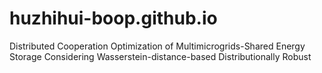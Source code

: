# huzhihui-boop.github.io
Distributed Cooperation Optimization of Multimicrogrids-Shared Energy Storage Considering Wasserstein-distance-based Distributionally Robust
